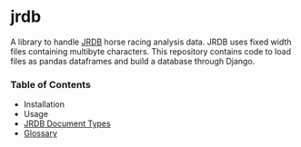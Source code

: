 # jrdb 

A library to handle [JRDB](http://www.jrdb.com/) horse racing analysis data. JRDB uses fixed width files containing multibyte characters. This repository contains code to load files as pandas dataframes and build a database through Django.

### Table of Contents
- Installation
- Usage
- [JRDB Document Types](./docs/doctypes.md)
- [Glossary](./docs/glossary.md)
